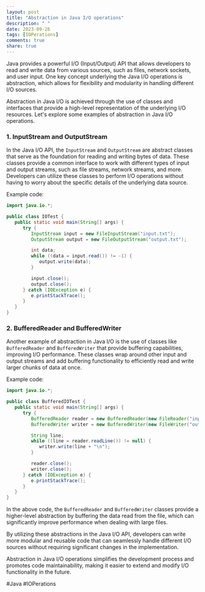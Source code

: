 ```yaml
---
layout: post
title: "Abstraction in Java I/O operations"
description: " "
date: 2023-09-26
tags: [IOPerations]
comments: true
share: true
---
```


Java provides a powerful I/O (Input/Output) API that allows developers to read and write data from various sources, such as files, network sockets, and user input. One key concept underlying the Java I/O operations is abstraction, which allows for flexibility and modularity in handling different I/O sources.

Abstraction in Java I/O is achieved through the use of classes and interfaces that provide a high-level representation of the underlying I/O resources. Let's explore some examples of abstraction in Java I/O operations.

### 1. InputStream and OutputStream

In the Java I/O API, the `InputStream` and `OutputStream` are abstract classes that serve as the foundation for reading and writing bytes of data. These classes provide a common interface to work with different types of input and output streams, such as file streams, network streams, and more. Developers can utilize these classes to perform I/O operations without having to worry about the specific details of the underlying data source.

Example code:

```java
import java.io.*;

public class IOTest {
   public static void main(String[] args) {
      try {
         InputStream input = new FileInputStream("input.txt");
         OutputStream output = new FileOutputStream("output.txt");

         int data;
         while ((data = input.read()) != -1) {
            output.write(data);
         }

         input.close();
         output.close();
      } catch (IOException e) {
         e.printStackTrace();
      }
   }
}
```

### 2. BufferedReader and BufferedWriter

Another example of abstraction in Java I/O is the use of classes like `BufferedReader` and `BufferedWriter` that provide buffering capabilities, improving I/O performance. These classes wrap around other input and output streams and add buffering functionality to efficiently read and write larger chunks of data at once.

Example code:

```java
import java.io.*;

public class BufferedIOTest {
   public static void main(String[] args) {
      try {
         BufferedReader reader = new BufferedReader(new FileReader("input.txt"));
         BufferedWriter writer = new BufferedWriter(new FileWriter("output.txt"));

         String line;
         while ((line = reader.readLine()) != null) {
            writer.write(line + "\n");
         }

         reader.close();
         writer.close();
      } catch (IOException e) {
         e.printStackTrace();
      }
   }
}
```

In the above code, the `BufferedReader` and `BufferedWriter` classes provide a higher-level abstraction by buffering the data read from the file, which can significantly improve performance when dealing with large files.

By utilizing these abstractions in the Java I/O API, developers can write more modular and reusable code that can seamlessly handle different I/O sources without requiring significant changes in the implementation.

Abstraction in Java I/O operations simplifies the development process and promotes code maintainability, making it easier to extend and modify I/O functionality in the future.

#Java #IOPerations